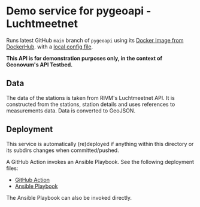 # Demo service for pygeoapi - Luchtmeetnet

Runs latest GitHub `main` branch of `pygeoapi` using
its [Docker Image from DockerHub](https://cloud.docker.com/u/geopython/repository/docker/geopython/pygeoapi).
with a [local config file](local.config.yml).

**This API is for demonstration purposes only, in the context of Geonovum's API Testbed.**

## Data

The data of the stations is taken from RIVM's Luchtmeetnet API. It is constructed from the stations, station details and uses references to measurements data. Data is converted to GeoJSON.

## Deployment

This service is automatically (re)deployed if anything within this directory or its subdirs changes
when committed/pushed.

A GitHub Action invokes an Ansible Playbook.
See the following deployment files:

* [GitHub Action](../../.github/workflows/deploy.pygeoapi_luchtmeetnet.yml)
* [Ansible Playbook](../../ansible/deploy.yml)

The Ansible Playbook can also be invoked directly.
